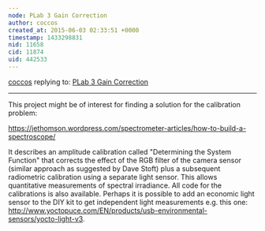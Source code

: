 ```yaml
---
node: PLab 3 Gain Correction
author: coccos
created_at: 2015-06-03 02:33:51 +0000
timestamp: 1433298831
nid: 11658
cid: 11874
uid: 442533
---
```




[coccos](../profile/coccos) replying to: [PLab 3 Gain Correction](../notes/stoft/03-06-2015/plab-3-gain-correction)

----
This project might be of interest for finding a solution for the calibration problem:

https://jethomson.wordpress.com/spectrometer-articles/how-to-build-a-spectroscope/

It describes an amplitude calibration called "Determining the System Function" that corrects the effect of the RGB filter of the camera sensor (similar approach as suggested by Dave Stoft) plus a subsequent radiometric calibration using a separate light sensor. This allows quantitative measurements of spectral irradiance. All code for the calibrations is also available. 
Perhaps it is possible to add an economic light sensor to the DIY kit to get independent light measurements e.g. this one:
http://www.yoctopuce.com/EN/products/usb-environmental-sensors/yocto-light-v3.